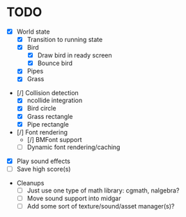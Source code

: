 # TODO
* [x] World state
    * [x] Transition to running state
    * [x] Bird
        * [x] Draw bird in ready screen
        * [x] Bounce bird
    * [x] Pipes
    * [x] Grass
* [/] Collision detection
    * [x] ncollide integration
    * [x] Bird circle
    * [x] Grass rectangle
    * [x] Pipe rectangle
* [/] Font rendering
    * [/] BMFont support
    * [ ] Dynamic font rendering/caching
* [x] Play sound effects
* [ ] Save high score(s)
* Cleanups
    * [ ] Just use one type of math library: cgmath, nalgebra?
    * [ ] Move sound support into midgar
    * [ ] Add some sort of texture/sound/asset manager(s)?
